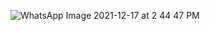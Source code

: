 

![WhatsApp Image 2021-12-17 at 2 44 47 PM](https://user-images.githubusercontent.com/96295642/146589283-df01eec7-a799-4084-b0b0-1b811fdae5d7.jpeg)
